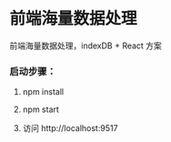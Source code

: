 # 前端海量数据处理

前端海量数据处理，indexDB + React 方案
### 启动步骤：

1. npm install

2. npm start

3. 访问 http://localhost:9517